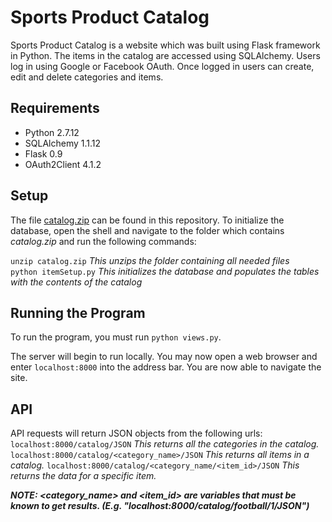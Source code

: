 # Sports Product Catalog

Sports Product Catalog is a website which was built using Flask framework in Python. The items in the catalog are accessed using SQLAlchemy. Users log in using Google or Facebook OAuth. Once logged in users can create, edit and delete categories and items.

## Requirements
- Python 2.7.12
- SQLAlchemy 1.1.12
- Flask 0.9
- OAuth2Client 4.1.2

## Setup
The file [catalog.zip](https://github.com/jlamoreaux/FSWD-Catalog/raw/master/catalog.zip) can be found in this repository. To initialize the database, open the shell and navigate to the folder which contains _catalog.zip_ and run the following commands:<br>

`unzip catalog.zip` _This unzips the folder containing all needed files_<br>
`python itemSetup.py` _This initializes the database and populates the tables with the contents of the catalog_

## Running the Program
To run the program, you must run `python views.py`.

The server will begin to run locally. You may now open a web browser and enter `localhost:8000` into the address bar. You are now able to navigate the site.

## API
API requests will return JSON objects from the following urls:
`localhost:8000/catalog/JSON` _This returns all the categories in the catalog._
`localhost:8000/catalog/<category_name>/JSON` _This returns all items in a catalog._
`localhost:8000/catalog/<category_name/<item_id>/JSON` _This returns the data for a specific item._

_**NOTE: <category_name> and <item_id> are variables that must be known to get results. (E.g. "localhost:8000/catalog/football/1/JSON")**_
